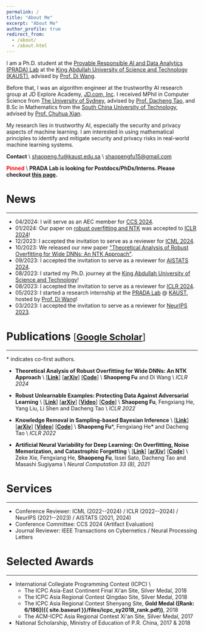 ```yaml
---
permalink: /
title: "About Me"
excerpt: "About Me"
author_profile: true
redirect_from: 
  - /about/
  - /about.html
---
```


<!--I am currently a remote research intern in the [Provable Responsible AI and Data Analytics (PRADA) Lab](http://www.pradalab.org/) at the [King Abdullah University of Science and Technology (KAUST)](https://www.kaust.edu.sa/), under the supervision of Prof. [Di Wang](https://shao3wangdi.github.io/).-->

I am a Ph.D. student at the [Provable Responsible AI and Data Analytics (PRADA) Lab](http://www.pradalab.org/) at the [King Abdullah University of Science and Technology (KAUST)](https://www.kaust.edu.sa/), advised by [Prof. Di Wang](https://shao3wangdi.github.io/).

Before that, I was an algorithm engineer at the trustworthy AI research group at JD Explore Academy, [JD.com, Inc](https://corporate.jd.com/).
I received MPhil in Computer Science from [The University of Sydney](https://www.sydney.edu.au/), advised by [Prof. Dacheng Tao](https://www.sydney.edu.au/engineering/about/our-people/academic-staff/dacheng-tao.html), and B.Sc in Mathematics from the [South China University of Technology](https://www.scut.edu.cn/en/), advised by [Prof. Chuhua Xian](https://chuhuaxian.github.io/).


My research lies in trustworthy AI, especially the security and privacy aspects of machine learning.
I am interested in using mathematical principles to identify and mitigate security and privacy risks in real-world machine learning systems.
<!--adversarially robust and privacy-preserving machine learning algorithms.-->

<!--Email: shaopengfu15 [at] gmail.com-->
<!--**Contact:** [shaopengfu15@gmail.com](mailto:shaopengfu15@gmail.com)-->
**Contact** \\
[shaopeng.fu@kaust.edu.sa](mailto:shaopeng.fu@kaust.edu.sa) \\
[shaopengfu15@gmail.com](mailto:shaopengfu15@gmail.com)


<!--~~**I am currently looking for a PhD position. If you are interested, please do not hesitate to drop me an email ([shaopengfu15@gmail.com](mailto:shaopengfu15@gmail.com))!**~~-->
<!--drop me an email (shaopengfu15 [at] gmail [dot] com)!**-->


<span style="color:red"> **Pinned** </span> \\
**PRADA Lab is looking for Postdocs/PhDs/Interns. Please checkout [this page](https://shao3wangdi.github.io/).**
<!--**PRADA Lab is looking for Postdocs/PhDs/Interns. Please checkout [this page](http://www.pradalab.org/?about_7/).**-->



# News
---
- 04/2024: I will serve as an AEC member for [CCS 2024](https://www.sigsac.org/ccs/CCS2024/).
- 01/2024: Our paper on [robust overfitting and NTK](https://openreview.net/forum?id=1op5YGZu8X) was accepted to [ICLR 2024](https://openreview.net/group?id=ICLR.cc/2024/Conference)!
- 12/2023: I accepted the invitation to serve as a reviewer for [ICML 2024](https://openreview.net/group?id=ICML.cc/2024/Conference).
- 10/2023: We released our new paper ["Theoretical Analysis of Robust Overfitting for Wide DNNs: An NTK Approach"](https://arxiv.org/abs/2310.06112).
- 09/2023: I accepted the invitation to serve as a reviewer for [AISTATS 2024](https://aistats.org/aistats2024/).
- 08/2023: I started my Ph.D. journey at the [King Abdullah University of Science and Technology](https://www.kaust.edu.sa/)!
- 08/2023: I accepted the invitation to serve as a reviewer for [ICLR 2024](https://openreview.net/group?id=ICLR.cc/2024/Conference).
- 05/2023: I started a research internship at the [PRADA Lab](http://www.pradalab.org/) @ [KAUST](https://www.kaust.edu.sa/), hosted by [Prof. Di Wang](https://shao3wangdi.github.io/)!
- 03/2023: I accepted the invitation to serve as a reviewer for [NeurIPS 2023](https://openreview.net/group?id=NeurIPS.cc/2023/Conference).
<!-- - 12/2022: I accepted the invitation to serve as a reviewer for [ICML 2023](https://openreview.net/group?id=ICML.cc/2023/Conference).-->
<!-- - 07/2022: I accepted the invitation to serve as a reviewer for [ICLR 2023](https://openreview.net/group?id=ICLR.cc/2023/Conference).-->
<!-- - 03/2022: I accepted the invitation to serve as a reviewer for [NeurIPS 2022](https://openreview.net/group?id=NeurIPS.cc/2022/Conference).-->
<!-- - 01/2022: Two papers were accepted to [ICLR 2022](https://openreview.net/group?id=ICLR.cc/2022/Conference)! -->
<!-- - 05/2023: I started a remote research internship in the [PRADA Lab](http://www.pradalab.org/) @ [KAUST](https://www.kaust.edu.sa/), advised by Prof. [Di Wang](https://shao3wangdi.github.io/).-->



# Publications <small><span style="font-weight:normal;">[</span></small>[<small>Google Scholar</small>](https://scholar.google.com/citations?user=i7cWm4gAAAAJ)<small><span style="font-weight:normal;">]</span></small>
---

\* indicates co-first authors.
- **Theoretical Analysis of Robust Overfitting for Wide DNNs: An NTK Approach** \\
  [[**Link**](https://openreview.net/forum?id=1op5YGZu8X)]
  [[**arXiv**](https://arxiv.org/abs/2310.06112)]
  [[**Code**](https://github.com/fshp971/adv-ntk)] \\
  **Shaopeng Fu** and Di Wang \\
  *ICLR 2024*


- **Robust Unlearnable Examples: Protecting Data Against Adversarial Learning** \\
  [[**Link**](https://openreview.net/forum?id=baUQQPwQiAg)]
  [[**arXiv**](https://arxiv.org/abs/2203.14533)]
  [[**Video**](https://iclr.cc/virtual/2022/poster/6035)]
  [[**Code**](https://github.com/fshp971/robust-unlearnable-examples)] \\
  **Shaopeng Fu**, Fengxiang He, Yang Liu, Li Shen and Dacheng Tao \\
  *ICLR 2022*

- **Knowledge Removal in Sampling-based Bayesian Inference** \\
  [[**Link**](https://openreview.net/forum?id=dTqOcTUOQO)]
  [[**arXiv**](https://arxiv.org/abs/2203.12964)]
  [[**Video**](https://iclr.cc/virtual/2022/poster/6020)]
  [[**Code**](https://github.com/fshp971/mcmc-unlearning)] \\
  **Shaopeng Fu**\*, Fengxiang He\* and Dacheng Tao \\
  *ICLR 2022*

- **Artificial Neural Variability for Deep Learning: On Overfitting, Noise Memorization, and Catastrophic Forgetting** \\
  [[**Link**](https://doi.org/10.1162/neco_a_01403)]
  [[**arXiv**](https://arxiv.org/abs/2011.06220)]
  [[**Code**](https://github.com/zeke-xie/artificial-neural-variability-for-deep-learning)] \\
  Zeke Xie, Fengxiang He, **Shaopeng Fu**, Issei Sato, Dacheng Tao and Masashi Sugiyama \\
  *Neural Computation 33 (8), 2021*

<!--- - **Robustness, Privacy, and Generalization of Adversarial Training** \\
  [[**arXiv**](https://arxiv.org/abs/2012.13573)]
  [[**Code**](https://github.com/fshp971/RPG)] \\
  Fengxiang He\*, **Shaopeng Fu**\*, Bohan Wang\* and Dacheng Tao \\
  *arXiv preprint 2020*--->



# Services
---
- Conference Reviewer: ICML (2022--2024) / ICLR (2022--2024) / NeurIPS (2021--2023) / AISTATS (2021, 2024)
- Conference Committee: CCS 2024 (Artifact Evaluation)
- Journal Reviewer: IEEE Transactions on Cybernetics / Neural Processing Letters


# Selected Awards
---
- International Collegiate Programming Contest (ICPC) \\
  - The ICPC Asia-East Continent Final Xi'an Site, Silver Medal, 2018
  - The ICPC Asia Regional Contest Qingdao Site, Silver Medal, 2018
  - The ICPC Asia Regional Contest Shenyang Site, **Gold Medal ([Rank: 6/186]({{ site.baseurl }}/files/icpc_sy2018_rank.pdf))**, 2018
  - The ACM-ICPC Asia Regional Contest Xi'an Site, Silver Medal, 2017
- National Scholarship, Ministry of Education of P.R. China, 2017 & 2018

<!--  - The ICPC Asia Regional Contest Shenyang Site, **Gold Medal ([Rank: 6/186](https://icpc.global/regionals/finder/shenyang-2018/standings))**, 2018-->
